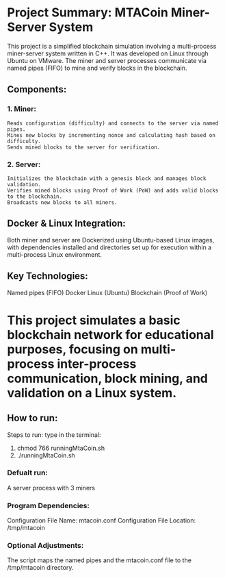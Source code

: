# Project Summary: MTACoin Miner-Server System
This project is a simplified blockchain simulation involving a multi-process miner-server system written in C++.
It was developed on Linux through Ubuntu on VMware.
The miner and server processes communicate via named pipes (FIFO) to mine and verify blocks in the blockchain.

## Components:

### 1. Miner:
  
    Reads configuration (difficulty) and connects to the server via named pipes.
    Mines new blocks by incrementing nonce and calculating hash based on difficulty.
    Sends mined blocks to the server for verification.

### 2. Server:

    Initializes the blockchain with a genesis block and manages block validation.
    Verifies mined blocks using Proof of Work (PoW) and adds valid blocks to the blockchain.
    Broadcasts new blocks to all miners.

## Docker & Linux Integration:

Both miner and server are Dockerized using Ubuntu-based Linux images, with dependencies installed and directories set up for execution within a multi-process Linux environment.

## Key Technologies:

Named pipes (FIFO)
Docker
Linux (Ubuntu)
Blockchain (Proof of Work)


# This project simulates a basic blockchain network for educational purposes, focusing on multi-process inter-process communication, block mining, and validation on a Linux system.



## How to run: 

Steps to run:
type in the terminal:
1. chmod 766 runningMtaCoin.sh
2. ./runningMtaCoin.sh

### Defualt run:

A server process with 3 miners


### Program Dependencies:
Configuration File Name: mtacoin.conf
Configuration File Location: /tmp/mtacoin


### Optional Adjustments:
The script maps the named pipes and the mtacoin.conf file to the /tmp/mtacoin directory.
